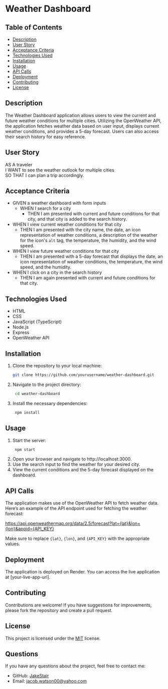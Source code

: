 # Weather Dashboard

## Table of Contents
- [Description](#description)
- [User Story](#user-story)
- [Acceptance Criteria](#acceptance-criteria)
- [Technologies Used](#technologies-used)
- [Installation](#installation)
- [Usage](#usage)
- [API Calls](#api-calls)
- [Deployment](#deployment)
- [Contributing](#contributing)
- [License](#license)

## Description
The Weather Dashboard application allows users to view the current and future weather conditions for multiple cities. Utilizing the OpenWeather API, the application fetches weather data based on user input, displays current weather conditions, and provides a 5-day forecast. Users can also access their search history for easy reference.

## User Story
AS A traveler  
I WANT to see the weather outlook for multiple cities  
SO THAT I can plan a trip accordingly.

## Acceptance Criteria
- GIVEN a weather dashboard with form inputs
  - WHEN I search for a city
    - THEN I am presented with current and future conditions for that city, and that city is added to the search history.
- WHEN I view current weather conditions for that city
  - THEN I am presented with the city name, the date, an icon representation of weather conditions, a description of the weather for the icon's `alt` tag, the temperature, the humidity, and the wind speed.
- WHEN I view future weather conditions for that city
  - THEN I am presented with a 5-day forecast that displays the date, an icon representation of weather conditions, the temperature, the wind speed, and the humidity.
- WHEN I click on a city in the search history
  - THEN I am again presented with current and future conditions for that city.

## Technologies Used
- HTML
- CSS
- JavaScript (TypeScript)
- Node.js
- Express
- OpenWeather API

## Installation
1. Clone the repository to your local machine:
   ```bash
   git clone https://github.com/yourusername/weather-dashboard.git
2. Navigate to the project directory:
   ```bash
    cd weather-dashboard
3. Install the necessary dependencies:
   ```bash
    npm install

## Usage
1. Start the server:
   ```bash
    npm start
2. Open your browser and navigate to http://localhost:3000.
3. Use the search input to find the weather for your desired city.
4. View the current conditions and the 5-day forecast displayed on the dashboard.

## API Calls
The application makes use of the OpenWeather API to fetch weather data. Here’s an example of the API endpoint used for fetching the weather forecast:

https://api.openweathermap.org/data/2.5/forecast?lat={lat}&lon={lon}&appid={API_KEY}

Make sure to replace `{lat}`, `{lon}`, and `{API_KEY}` with the appropriate values.

## Deployment
The application is deployed on Render. You can access the live application at [your-live-app-url].

## Contributing
Contributions are welcome! If you have suggestions for improvements, please fork the repository and create a pull request.

## License
This project is licensed under the [MIT](https://opensource.org/licenses/MIT) license.

## Questions
If you have any questions about the project, feel free to contact me:

- GitHub: [JakeStair](https://github.com/JakeStair)
- Email: jacob.watson00@yahoo.com